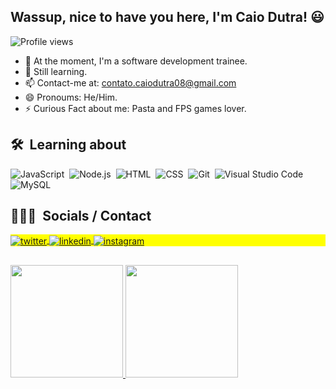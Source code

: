 ## Wassup, nice to have you here, I'm Caio Dutra! 😃

<p align="left"> <img src="https://komarev.com/ghpvc/?username=caiodutra08&color=blue" alt="Profile views" /> </p>

- 🔭 At the moment, I'm a software development trainee.
- 🌱 Still learning.
- 📫 Contact-me at: contato.caiodutra08@gmail.com
- 😄 Pronoums: He/Him.
- ⚡ Curious Fact about me: Pasta and FPS games lover.

  
## 🛠 &nbsp;Learning about

![JavaScript](https://img.shields.io/badge/-JavaScript-05122A?style=flat&logo=javascript)&nbsp;
![Node.js](https://img.shields.io/badge/-Node.js-05122A?style=flat&logo=node.js)&nbsp;
![HTML](https://img.shields.io/badge/-HTML-05122A?style=flat&logo=HTML5)&nbsp;
![CSS](https://img.shields.io/badge/-CSS-05122A?style=flat&logo=CSS3&logoColor=1572B6)&nbsp;
![Git](https://img.shields.io/badge/-Git-05122A?style=flat&logo=git)&nbsp;
![Visual Studio Code](https://img.shields.io/badge/-Visual%20Studio%20Code-05122A?style=flat&logo=visual-studio-code&logoColor=007ACC)&nbsp;
![MySQL](https://img.shields.io/badge/-MySQL-05122A?style=flat&logo=mysql)&nbsp;
  
 ## 👨🏽‍🦲 &nbsp;Socials / Contact

<p align="left" style="background:yellow">
<a href="https://twitter.com/caiowvlr" target="_blank">
  <img align="center" src="https://img.shields.io/badge/-caiowvlr-05122A?style=flat&logo=twitter" alt="twitter"/>  
</a>
<a href="https://linkedin.com/in/caiodutra08" target="_blank">
  <img align="center" src="https://img.shields.io/badge/-caiodutra08-05122A?style=flat&logo=linkedin" alt="linkedin"/>
</a>
<a href="https://instagram.com/caiodutra08" target="_blank">
 <img align="center" src="https://img.shields.io/badge/-caiodutra08-05122A?style=flat&logo=instagram" alt="instagram"/>
</a>
</p>
 
 ##
 
 <div>
  <a href="https://github.com/caiodutra08">
  <img height="180em" src="https://github-readme-stats.vercel.app/api?username=caiodutra08&hide_rank=true&custom_title=Meus Status&show_icons=true&theme=tokyonight&include_all_commits=true&count_private=true/">
<img height="180em" src="https://github-readme-stats.vercel.app/api/top-langs/?username=caiodutra08&layout=compact&langs_count=6&theme=tokyonight"/>
</div> 

##
